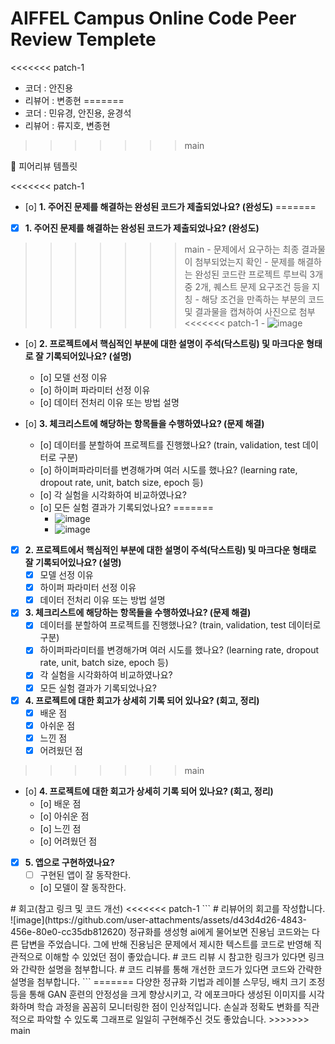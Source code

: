 # AIFFEL Campus Online Code Peer Review Templete
<<<<<<< patch-1
- 코더 : 안진용
- 리뷰어 : 변종현
=======
- 코더 : 민유경, 안진용, 윤경석
- 리뷰어 : 류지호, 변종현
>>>>>>> main


<aside>
🤔 피어리뷰 템플릿

<<<<<<< patch-1
- [o]  **1. 주어진 문제를 해결하는 완성된 코드가 제출되었나요? (완성도)**
=======
- [x]  **1. 주어진 문제를 해결하는 완성된 코드가 제출되었나요? (완성도)**
>>>>>>> main
    - 문제에서 요구하는 최종 결과물이 첨부되었는지 확인
    - 문제를 해결하는 완성된 코드란 프로젝트 루브릭 3개 중 2개, 
    퀘스트 문제 요구조건 등을 지칭
        - 해당 조건을 만족하는 부분의 코드 및 결과물을 캡쳐하여 사진으로 첨부
<<<<<<< patch-1
        - ![image](https://github.com/user-attachments/assets/1c7dd531-8e33-49a7-9605-1dd5c0348aac)


- [o]  **2. 프로젝트에서 핵심적인 부분에 대한 설명이 주석(닥스트링) 및 마크다운 형태로 잘 기록되어있나요? (설명)**
    - [o]  모델 선정 이유
    - [o]  하이퍼 파라미터 선정 이유
    - [o]  데이터 전처리 이유 또는 방법 설명

- [o]  **3. 체크리스트에 해당하는 항목들을 수행하였나요? (문제 해결)**
    - [o]  데이터를 분할하여 프로젝트를 진행했나요? (train, validation, test 데이터로 구분)
    - [o]  하이퍼파라미터를 변경해가며 여러 시도를 했나요? (learning rate, dropout rate, unit, batch size, epoch 등)
    - [o]  각 실험을 시각화하여 비교하였나요?
    - [o]  모든 실험 결과가 기록되었나요?
=======
        - ![image](https://github.com/user-attachments/assets/a04422a7-3987-40a1-be61-8032323c12ef)
        - ![image](https://github.com/user-attachments/assets/e6cf20b2-98e9-4236-9ee5-741c2e377f83)


- [x]  **2. 프로젝트에서 핵심적인 부분에 대한 설명이 주석(닥스트링) 및 마크다운 형태로 잘 기록되어있나요? (설명)**
    - [x]  모델 선정 이유
    - [x]  하이퍼 파라미터 선정 이유
    - [x]  데이터 전처리 이유 또는 방법 설명

- [x]  **3. 체크리스트에 해당하는 항목들을 수행하였나요? (문제 해결)**
    - [x]  데이터를 분할하여 프로젝트를 진행했나요? (train, validation, test 데이터로 구분)
    - [x]  하이퍼파라미터를 변경해가며 여러 시도를 했나요? (learning rate, dropout rate, unit, batch size, epoch 등)
    - [x]  각 실험을 시각화하여 비교하였나요?
    - [x]  모든 실험 결과가 기록되었나요?

- [x]  **4. 프로젝트에 대한 회고가 상세히 기록 되어 있나요? (회고, 정리)**
    - [x]  배운 점
    - [x]  아쉬운 점
    - [x]  느낀 점
    - [x]  어려웠던 점
>>>>>>> main

- [o]  **4. 프로젝트에 대한 회고가 상세히 기록 되어 있나요? (회고, 정리)**
    - [o]  배운 점
    - [o]  아쉬운 점
    - [o]  느낀 점
    - [o]  어려웠던 점

- [x]  **5.  앱으로 구현하였나요?**
    - [ ]  구현된 앱이 잘 동작한다.
    - [o]  모델이 잘 동작한다.
  
</aside>
# 회고(참고 링크 및 코드 개선)
<<<<<<< patch-1
```
# 리뷰어의 회고를 작성합니다.
![image](https://github.com/user-attachments/assets/d43d4d26-4843-456e-80e0-cc35db812620)
정규화를 생성형 ai에게 물어보면 진용님 코드와는 다른 답변을 주었습니다. 그에 반해 진용님은 문제에서 제시한 텍스트를 코드로 반영해 직관적으로
이해할 수 있었던 점이 좋았습니다.
# 코드 리뷰 시 참고한 링크가 있다면 링크와 간략한 설명을 첨부합니다.
# 코드 리뷰를 통해 개선한 코드가 있다면 코드와 간략한 설명을 첨부합니다.
```
=======
다양한 정규화 기법과 레이블 스무딩, 배치 크기 조정 등을 통해 GAN 훈련의 안정성을 크게 향상시키고, 
각 에포크마다 생성된 이미지를 시각화하며 학습 과정을 꼼꼼히 모니터링한 점이 인상적입니다.
손실과 정확도 변화를 직관적으로 파악할 수 있도록 그래프로 일일히 구현해주신 것도 좋았습니다.
>>>>>>> main
